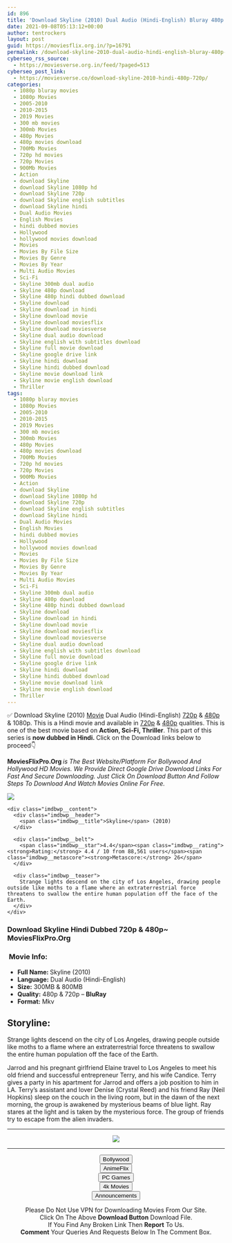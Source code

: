 ```yaml
---
id: 896
title: 'Download Skyline (2010) Dual Audio (Hindi-English) Bluray 480p [300MB] || 720p [800MB]'
date: 2021-09-08T05:13:12+00:00
author: tentrockers
layout: post
guid: https://moviesflix.org.in/?p=16791
permalink: /download-skyline-2010-dual-audio-hindi-english-bluray-480p-300mb-720p-800mb/
cyberseo_rss_source:
  - https://moviesverse.org.in/feed/?paged=513
cyberseo_post_link:
  - https://moviesverse.co/download-skyline-2010-hindi-480p-720p/
categories:
  - 1080p bluray movies
  - 1080p Movies
  - 2005-2010
  - 2010-2015
  - 2019 Movies
  - 300 mb movies
  - 300mb Movies
  - 480p Movies
  - 480p movies download
  - 700Mb Movies
  - 720p hd movies
  - 720p Movies
  - 900Mb Movies
  - Action
  - download Skyline
  - download Skyline 1080p hd
  - download Skyline 720p
  - download Skyline english subtitles
  - download Skyline hindi
  - Dual Audio Movies
  - English Movies
  - hindi dubbed movies
  - Hollywood
  - hollywood movies download
  - Movies
  - Movies By File Size
  - Movies By Genre
  - Movies By Year
  - Multi Audio Movies
  - Sci-Fi
  - Skyline 300mb dual audio
  - Skyline 480p download
  - Skyline 480p hindi dubbed download
  - Skyline download
  - Skyline download in hindi
  - Skyline download movie
  - Skyline download moviesflix
  - Skyline download moviesverse
  - Skyline dual audio download
  - Skyline english with subtitles download
  - Skyline full movie download
  - Skyline google drive link
  - Skyline hindi download
  - Skyline hindi dubbed download
  - Skyline movie download link
  - Skyline movie english download
  - Thriller
tags:
  - 1080p bluray movies
  - 1080p Movies
  - 2005-2010
  - 2010-2015
  - 2019 Movies
  - 300 mb movies
  - 300mb Movies
  - 480p Movies
  - 480p movies download
  - 700Mb Movies
  - 720p hd movies
  - 720p Movies
  - 900Mb Movies
  - Action
  - download Skyline
  - download Skyline 1080p hd
  - download Skyline 720p
  - download Skyline english subtitles
  - download Skyline hindi
  - Dual Audio Movies
  - English Movies
  - hindi dubbed movies
  - Hollywood
  - hollywood movies download
  - Movies
  - Movies By File Size
  - Movies By Genre
  - Movies By Year
  - Multi Audio Movies
  - Sci-Fi
  - Skyline 300mb dual audio
  - Skyline 480p download
  - Skyline 480p hindi dubbed download
  - Skyline download
  - Skyline download in hindi
  - Skyline download movie
  - Skyline download moviesflix
  - Skyline download moviesverse
  - Skyline dual audio download
  - Skyline english with subtitles download
  - Skyline full movie download
  - Skyline google drive link
  - Skyline hindi download
  - Skyline hindi dubbed download
  - Skyline movie download link
  - Skyline movie english download
  - Thriller
---
```

<div class="thecontent clearfix">
  <p>
    ✅ Download Skyline (2010) <a href="https://moviesverse.co/category/movies/" data-wpel-link="internal">Movie</a> Dual Audio (Hindi-English) <a href="https://moviesverse.co/720p-movies/" data-wpel-link="internal">720p</a>&nbsp;&&nbsp;<a href="https://moviesverse.co/480p-movies/" data-wpel-link="internal">480p</a> & 1080p. This is a Hindi movie and available in <a href="https://moviesverse.co/720p-movies/" data-wpel-link="internal">720p</a>&nbsp;&&nbsp;<a href="https://moviesverse.co/480p-movies/" data-wpel-link="internal">480p</a> qualities. This is one of the best movie based on <strong>Action, Sci-Fi, Thriller</strong>. This part of this series is <strong>now dubbed in <span>Hindi.&nbsp;</span></strong><span>Click on the Download links below to proceed👇</span>
  </p>
  
  <p>
    <strong><span>MoviesFlixPro.Org&nbsp;</span></strong><em>is The Best Website/Platform For Bollywood And Hollywood HD Movies. We Provide Direct Google Drive Download Links For Fast And Secure Downloading. Just Click On Download Button And Follow Steps To&nbsp;Download And Watch Movies Online For Free.</em>
  </p>
  
  <div class="imdbwp imdbwp--movie dark">
    <div class="imdbwp__thumb">
      <a class="imdbwp__link" target="_blank" title="Skyline" href="https://www.imdb.com/title/tt1564585/" rel="nofollow external noopener noreferrer" data-wpel-link="external"><img class="imdbwp__img" src="https://m.media-amazon.com/images/M/MV5BMjAwNDkwOTc5M15BMl5BanBnXkFtZTcwMTE2MTMwNA@@._V1_SX300.jpg" /></a>
    </div>
    
    <div class="imdbwp__content">
      <div class="imdbwp__header">
        <span class="imdbwp__title">Skyline</span> (2010)
      </div>
      
      <div class="imdbwp__belt">
        <span class="imdbwp__star">4.4</span><span class="imdbwp__rating"><strong>Rating:</strong> 4.4 / 10 from 88,561 users</span><span class="imdbwp__metascore"><strong>Metascore:</strong> 26</span>
      </div>
      
      <div class="imdbwp__teaser">
        Strange lights descend on the city of Los Angeles, drawing people outside like moths to a flame where an extraterrestrial force threatens to swallow the entire human population off the face of the Earth.
      </div>
    </div>
  </div>
  
  <h3>
    <span>Download Skyline Hindi Dubbed 720p & 480p~ MoviesFlixPro.Org</span>
  </h3>
  
  <h3>
    <span>&nbsp;Movie Info:&nbsp;</span>
  </h3>
  
  <ul>
    <li>
      <strong>Full Name: </strong>Skyline (2010)
    </li>
    <li>
      <strong>Language:</strong> Dual Audio (Hindi-English)
    </li>
    <li>
      <strong>Size:</strong> 300MB & 800MB
    </li>
    <li>
      <strong>Quality:</strong> 480p & 720p – <span><strong>BluRay</strong></span>
    </li>
    <li>
      <strong>Format:</strong>&nbsp;Mkv
    </li>
  </ul>
  
  <h2>
    <span>Storyline:</span>
  </h2>
  
  <p>
    Strange lights descend on the city of Los Angeles, drawing people outside like moths to a flame where an extraterrestrial force threatens to swallow the entire human population off the face of the Earth.
  </p>
  
  <div>
    Jarrod and his pregnant girlfriend Elaine travel to Los Angeles to meet his old friend and successful entrepreneur Terry, and his wife Candice. Terry gives a party in his apartment for Jarrod and offers a job position to him in LA. Terry’s assistant and lover Denise (Crystal Reed) and his friend Ray (Neil Hopkins) sleep on the couch in the living room, but in the dawn of the next morning, the group is awakened by mysterious beams of blue light. Ray stares at the light and is taken by the mysterious force. The group of friends try to escape from the alien invaders.
  </div></p>
</div>

<center>
  </p> 
  
  <hr />
  
  <p>
    <a href="http://gdrivepro.xyz/join.php" data-wpel-link="external" target="_blank" rel="nofollow external noopener noreferrer"><img src="https://i.imgur.com/FhMdWdW.png" /></a>
  </p>
  
  <hr />
  
  <p>
    <a href="https://dogemovies.xyz" target="_blank" data-wpel-link="external" rel="nofollow external noopener noreferrer"><button class="button button5">Bollywood</button></a><br /> <a href="https://animeflix.in" target="_blank" data-wpel-link="external" rel="nofollow external noopener noreferrer"><button class="button button5">AnimeFlix</button></a><br /> <a href="https://gamesflix.net/" target="_blank" data-wpel-link="external" rel="nofollow external noopener noreferrer"><button class="button button5">PC Games</button></a><br /> <a href="https://uhdmovies.in" target="_blank" data-wpel-link="external" rel="nofollow external noopener noreferrer"><button class="button button5">4k Movies</button></a><br /> <a href="https://moviesverse.co/announcements/" target="_blank" data-wpel-link="internal" rel="noopener"><button class="button button5">Announcements</button></a>
  </p>
  
  <div class="alert alert-danger">
    Please Do Not Use VPN for Downloading Movies From Our Site.
  </div>
  
  <div class="alert alert-success">
    Click On The Above <strong>Download Button</strong> Download File.
  </div>
  
  <div class="alert alert-warning">
    If You Find Any Broken Link Then <strong>Report</strong> To Us.
  </div>
  
  <div class="alert alert-info">
    <strong>Comment</strong> Your Queries And Requests Below In The Comment Box.
  </div>
  
  <p>
    </center>
  </p>